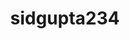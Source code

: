 ---
title: sidgupta234
github: https://github.com/sidgupta234
mode: dark
transition: 3s
archetype:
- Descriptive
---